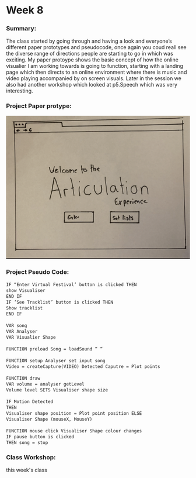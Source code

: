 # Week 8 

### Summary:

The class started by going through and having a look and everyone’s different paper prototypes and pseudocode, once again you coud reall see the diverse range of directions people are starting to go in which was exciting. My paper protoype shows the basic concept of how the online visualier I am working towards is going to function, starting with a landing page which then directs to an online environment where there is music and video playing accompanied by on screen visuals. Later in the session we also had another workshop which looked at p5.Speech which was very interesting. 


### Project Paper protype:
![](PaperProto.gif)

### Project Pseudo Code: 
```
IF “Enter Virtual Festival’ button is clicked THEN
show Visualiser
END IF
IF ‘See Tracklist’ button is clicked THEN
Show tracklist
END IF

VAR song
VAR Analyser
VAR Visualier Shape

FUNCTION preload Song = loadSound “ “

FUNCTION setup Analyser set input song
Video = createCapture(VIDEO) Detected Caputre = Plot points

FUNCTION draw
VAR volume = analyser getLevel
Volume level SETS Visualiser shape size

IF Motion Detected
THEN
Visualiser shape position = Plot point position ELSE
Visualiser Shape (mouseX, MouseY)

FUNCTION mouse click Visualiser Shape colour changes
IF pause button is clicked 
THEN song = stop
```

### Class Workshop: 

this week's class 
